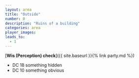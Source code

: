 ```yaml
---
layout: area
title: "Outside"
number: 0
description: "Ruins of a building"
categories: area
player_images:
leads_to:
  - 1
---
```



[**Wis (Perception) check**]({{ site.baseurl }}{% link party.md %})
* DC 18 something hidden
* DC 10 something obvious
